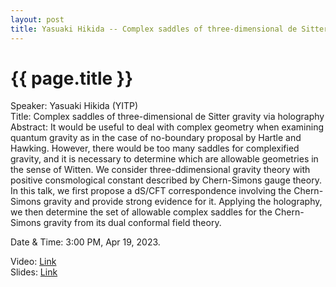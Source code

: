```yaml
---
layout: post
title: Yasuaki Hikida -- Complex saddles of three-dimensional de Sitter gravity via holography
---
```


{{ page.title }}
================

Speaker: Yasuaki Hikida (YITP)  
Title:  Complex saddles of three-dimensional de Sitter gravity via holography  
Abstract: It would be useful to deal with complex geometry when examining quantum gravity as in the case of no-boundary proposal by Hartle and Hawking. However, there would be too many saddles for complexified gravity, and it is necessary to determine which are allowable geometries in the sense of Witten. We consider three-ddimensional gravity theory with positive consmological constant described by Chern-Simons gauge theory. In this talk, we first propose a dS/CFT correspondence involving the Chern-Simons gravity and provide strong evidence for it. Applying the holography, we then determine the set of allowable complex saddles for the Chern-Simons gravity from its dual conformal field theory.     

Date & Time: 3:00 PM, Apr 19, 2023.  

Video: [Link](https://www.bilibili.com/video/BV1uV4y1o7RV/?share_source=copy_web&vd_source=24b177539d23769c10e3e2d6f6e5e60d)  
Slides: [Link](http://jointhepth.github.io/files/2023-4-19-Yasuaki-Hikida.pdf)